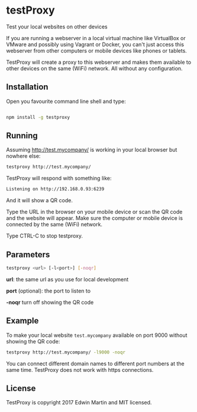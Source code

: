 # testProxy

Test your local websites on other devices

If you are running a webserver in a local virtual machine like VirtualBox or VMware and possibly using Vagrant or Docker,
you can't just access this webserver from other computers or mobile devices like phones or tablets.

TestProxy will create a proxy to this webserver and makes them available to other devices on the
same (WiFi) network. All without any configuration.

## Installation

Open you favourite command line shell and type:

```bash

npm install -g testproxy
```

## Running

Assuming http://test.mycompany/ is working in your local browser but nowhere else:

```bash
testproxy http://test.mycompany/
```

TestProxy will respond with something like:

```bash
Listening on http://192.168.0.93:6239
```

And it will show a QR code.

Type the URL in the browser on your mobile device or scan the QR code and the website will appear.
Make sure the computer or mobile device is connected by the same (WiFi) network.

Type CTRL-C to stop testproxy.

## Parameters

```bash
testproxy <url> [-l<port>] [-noqr]
```

**url**: the same url as you use for local development

**port** (optional): the port to listen to

**-noqr** turn off showing the QR code

## Example

To make your local website `test.mycompany` available on port 9000 without showing the QR code:

```bash
testproxy http://test.mycompany/ -l9000 -noqr
```

You can connect different domain names to different port numbers at the same time.
TestProxy does not work with https connections.

## License

TestProxy is copyright 2017 Edwin Martin and MIT licensed.
